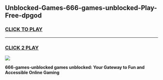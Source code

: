 
## Unblocked-Games-666-games-unblocked-Play-Free-dpgod
<h3>
<a href="https://premium76.site?title=666-games-unblocked&ref=23A">CLICK TO PLAY</a></h3>
<hr>

<h3>
<a href="https://premium76.site?title=666-games-unblocked&ref=23A">CLICK 2 PLAY</a>
  
</h3>

<a href="https://premium76.site?title=666-games-unblocked&ref=23A"><img src="https://clearcache.store/games.png"></a>


**666-games-unblocked games unblocked: Your Gateway to Fun and Accessible Online Gaming**
